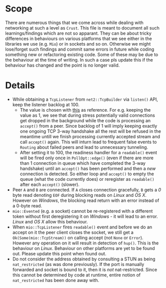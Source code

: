 # Scope
There are numerous things that we come across while dealing with networking at such a level as `Crust`. This file is meant to document all such learnings/findings which are not so apparant. They can be about tricky differences in behaviours on various platforms that we see either in the libraries we use (e.g. `Mio`) or in sockets and so on. Otherwise we might lose/forget such findings and commit same errors in future while coding something new or refactoring existing code. Some of these may be due to the behaviour at the time of writing. In such a case pls update this if the behaviour has changed and the point is no longer valid.

# Details
- While obtaining a `TcpListener` from `net2::TcpBuilder` via `listen()` API, keep the listener backlog at 100.
  - The value is chosen with [this](https://www.ibm.com/support/knowledgecenter/SSFKSJ_7.5.0/com.ibm.mq.con.doc/q016110_.htm) as reference. For e.g. keeping the value as 1, we see that during stress potentially valid connections get dropped in the background while the code is processing an `accept()` from a peer. Since backlog of 1 will imply keeping exactly one ongoing TCP 3-way handshake all the rest will be refused in the meantime untill we finish processing currently accepted stream and call `accept()` again. This will inturn lead to frequent false events to `Routing` about failed peers and lead to unnecessary tunneling.
  - After setting it to 100, the readiness handler for a `readable()` event will be fired only once in `PollOpt::edge()` (even if there are more than 1 connection in queue which have completed the 3-way handshake) until an `accept()` has been performed and then a _new_ connection is detected. So either loop and `accept()` to empty the queue (what the code currently does) or reregister as `readable()` after each `accept()` (slower).
- Peer `A` and `B` are connected. If `A` closes connection gracefully, `B` gets a _0_ byte read denoting `EOF` during blocking reads on _Linux_ and _OS X_. However on _Windows_, the blocking read return with an error instead of a 0-byte read.
- `mio::Evented` (e.g. a socket) cannot be re-registered with a different token without first deregistering it on _Windows_ - it will lead to an error. _Linux_ and _OS X_ allow this behaviour.
- When `mio::TcpListener` fires `readable()` event and before we do an accept on it the peer client closes the socket, we still get a `Ok(Some(mio::TcpStream))` on calling accept (not `None` or `Error`). However any operation on it will result in detection of `hup()`. This is the behaviour on _Linux_. Behaviour on other platforms are yet to be found out. Please update this point when found out.
- Do not consider the address obtained by consulting a STUN as being `nat_restricted` (as was done previously). If the port is manually forwarded and socket is bound to it, then it is _not_ nat-restricted. Since this cannot be determined by code at runtime, entire notion of `nat_restricted` has been done away with.
